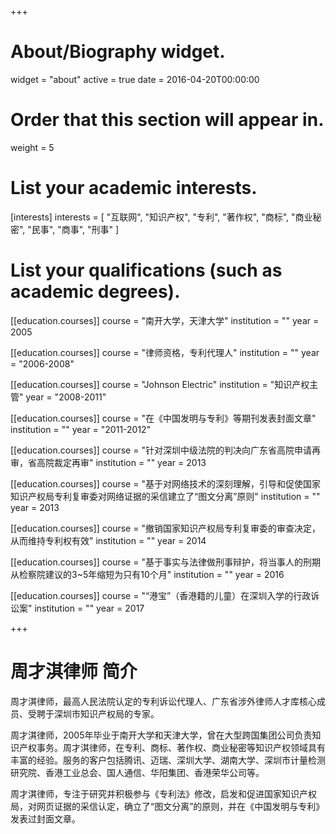 +++
# About/Biography widget.
widget = "about"
active = true
date = 2016-04-20T00:00:00

# Order that this section will appear in.
weight = 5

# List your academic interests.
[interests]
  interests = [
    "互联网",
    "知识产权",
    "专利",
    "著作权",
    "商标",
    "商业秘密",
    "民事",
    "商事",
    "刑事"
  ]

# List your qualifications (such as academic degrees).
[[education.courses]]
  course = "南开大学，天津大学"
  institution = ""
  year = 2005

[[education.courses]]
  course = "律师资格，专利代理人"
  institution = ""
  year = "2006-2008"
  
[[education.courses]]
  course = "Johnson Electric"
  institution = "知识产权主管"
  year = "2008-2011"

[[education.courses]]
  course = "在《中国发明与专利》等期刊发表封面文章"
  institution = ""
  year = "2011-2012"

[[education.courses]]
  course = "针对深圳中级法院的判决向广东省高院申请再审，省高院裁定再审"
  institution = ""
  year = 2013
 
[[education.courses]]
  course = "基于对网络技术的深刻理解，引导和促使国家知识产权局专利复审委对网络证据的采信建立了“图文分离”原则"
  institution = ""
  year = 2013
  
[[education.courses]]
  course = "撤销国家知识产权局专利复审委的审查决定，从而维持专利权有效"
  institution = ""
  year = 2014
  
[[education.courses]]
  course = "基于事实与法律做刑事辩护，将当事人的刑期从检察院建议的3~5年缩短为只有10个月"
  institution = ""
  year = 2016
  
[[education.courses]]
  course = "“港宝”（香港籍的儿童）在深圳入学的行政诉讼案"
  institution = ""
  year = 2017
 
+++

# 周才淇律师 简介

周才淇律师，最高人民法院认定的专利诉讼代理人、广东省涉外律师人才库核心成员、受聘于深圳市知识产权局的专家。

周才淇律师，2005年毕业于南开大学和天津大学，曾在大型跨国集团公司负责知识产权事务。周才淇律师，在专利、商标、著作权、商业秘密等知识产权领域具有丰富的经验。服务的客户包括腾讯、迈瑞、深圳大学、湖南大学、深圳市计量检测研究院、香港工业总会、国人通信、华阳集团、香港荣华公司等。

周才淇律师，专注于研究并积极参与《专利法》修改，启发和促进国家知识产权局，对网页证据的采信认定，确立了“图文分离”的原则，并在《中国发明与专利》发表过封面文章。
